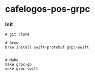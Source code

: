 # cafelogos-pos-grpc
### Init
```
# git clone

# Brew
brew install swift-protobuf grpc-swift


# Make
make grpc-go
make grpc-swift
```